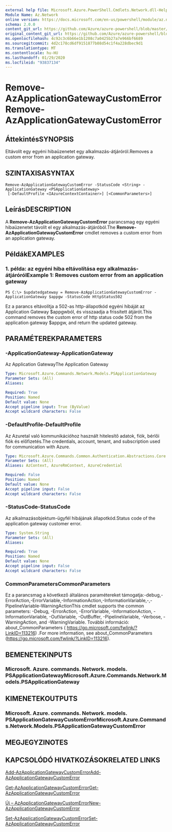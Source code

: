 ```yaml
---
external help file: Microsoft.Azure.PowerShell.Cmdlets.Network.dll-Help.xml
Module Name: Az.Network
online version: https://docs.microsoft.com/en-us/powershell/module/az.network/remove-azapplicationgatewaycustomerror
schema: 2.0.0
content_git_url: https://github.com/Azure/azure-powershell/blob/master/src/Network/Network/help/Remove-AzApplicationGatewayCustomError.md
original_content_git_url: https://github.com/Azure/azure-powershell/blob/master/src/Network/Network/help/Remove-AzApplicationGatewayCustomError.md
ms.openlocfilehash: 4c92c3c6b66e1b1208c7a0425b27a7e966bf6689
ms.sourcegitcommit: 4d2c178cd6df9151877b08d54c1f4a228dbec9d1
ms.translationtype: MT
ms.contentlocale: hu-HU
ms.lasthandoff: 01/29/2020
ms.locfileid: "93837134"
---
```

# <span data-ttu-id="49dec-101">Remove-AzApplicationGatewayCustomError</span><span class="sxs-lookup"><span data-stu-id="49dec-101">Remove-AzApplicationGatewayCustomError</span></span>

## <span data-ttu-id="49dec-102">Áttekintés</span><span class="sxs-lookup"><span data-stu-id="49dec-102">SYNOPSIS</span></span>
<span data-ttu-id="49dec-103">Eltávolít egy egyéni hibaüzenetet egy alkalmazás-átjáróról.</span><span class="sxs-lookup"><span data-stu-id="49dec-103">Removes a custom error from an application gateway.</span></span>

## <span data-ttu-id="49dec-104">SZINTAXISA</span><span class="sxs-lookup"><span data-stu-id="49dec-104">SYNTAX</span></span>

```
Remove-AzApplicationGatewayCustomError -StatusCode <String> -ApplicationGateway <PSApplicationGateway>
 [-DefaultProfile <IAzureContextContainer>] [<CommonParameters>]
```

## <span data-ttu-id="49dec-105">Leírás</span><span class="sxs-lookup"><span data-stu-id="49dec-105">DESCRIPTION</span></span>
<span data-ttu-id="49dec-106">A **Remove-AzApplicationGatewayCustomError** parancsmag egy egyéni hibaüzenetet távolít el egy alkalmazás-átjáróból.</span><span class="sxs-lookup"><span data-stu-id="49dec-106">The **Remove-AzApplicationGatewayCustomError** cmdlet removes a custom error from an application gateway.</span></span>

## <span data-ttu-id="49dec-107">Példák</span><span class="sxs-lookup"><span data-stu-id="49dec-107">EXAMPLES</span></span>

### <span data-ttu-id="49dec-108">1. példa: az egyéni hiba eltávolítása egy alkalmazás-átjáróról</span><span class="sxs-lookup"><span data-stu-id="49dec-108">Example 1: Removes custom error from an application gateway</span></span>
```
PS C:\> $updatedgateway = Remove-AzApplicationGatewayCustomError -ApplicationGateway $appgw -StatusCode HttpStatus502
```

<span data-ttu-id="49dec-109">Ez a parancs eltávolítja a 502-as http-állapotkód egyéni hibáját az Application Gateway $appgwból, és visszaadja a frissített átjárót.</span><span class="sxs-lookup"><span data-stu-id="49dec-109">This command removes the custom error of http status code 502 from the application gateway $appgw, and return the updated gateway.</span></span>

## <span data-ttu-id="49dec-110">PARAMÉTEREK</span><span class="sxs-lookup"><span data-stu-id="49dec-110">PARAMETERS</span></span>

### <span data-ttu-id="49dec-111">-ApplicationGateway</span><span class="sxs-lookup"><span data-stu-id="49dec-111">-ApplicationGateway</span></span>
<span data-ttu-id="49dec-112">Az Application Gateway</span><span class="sxs-lookup"><span data-stu-id="49dec-112">The Application Gateway</span></span>

```yaml
Type: Microsoft.Azure.Commands.Network.Models.PSApplicationGateway
Parameter Sets: (All)
Aliases:

Required: True
Position: Named
Default value: None
Accept pipeline input: True (ByValue)
Accept wildcard characters: False
```

### <span data-ttu-id="49dec-113">-DefaultProfile</span><span class="sxs-lookup"><span data-stu-id="49dec-113">-DefaultProfile</span></span>
<span data-ttu-id="49dec-114">Az Azuretal való kommunikációhoz használt hitelesítő adatok, fiók, bérlői fiók és előfizetés.</span><span class="sxs-lookup"><span data-stu-id="49dec-114">The credentials, account, tenant, and subscription used for communication with Azure.</span></span>

```yaml
Type: Microsoft.Azure.Commands.Common.Authentication.Abstractions.Core.IAzureContextContainer
Parameter Sets: (All)
Aliases: AzContext, AzureRmContext, AzureCredential

Required: False
Position: Named
Default value: None
Accept pipeline input: False
Accept wildcard characters: False
```

### <span data-ttu-id="49dec-115">-StatusCode</span><span class="sxs-lookup"><span data-stu-id="49dec-115">-StatusCode</span></span>
<span data-ttu-id="49dec-116">Az alkalmazásobjektum-ügyfél hibájának állapotkód.</span><span class="sxs-lookup"><span data-stu-id="49dec-116">Status code of the application gateway customer error.</span></span>

```yaml
Type: System.String
Parameter Sets: (All)
Aliases:

Required: True
Position: Named
Default value: None
Accept pipeline input: False
Accept wildcard characters: False
```

### <span data-ttu-id="49dec-117">CommonParameters</span><span class="sxs-lookup"><span data-stu-id="49dec-117">CommonParameters</span></span>
<span data-ttu-id="49dec-118">Ez a parancsmag a következő általános paramétereket támogatja:-debug,-ErrorAction,-ErrorVariable,-InformationAction,-InformationVariable,-,-PipelineVariable-WarningAction</span><span class="sxs-lookup"><span data-stu-id="49dec-118">This cmdlet supports the common parameters: -Debug, -ErrorAction, -ErrorVariable, -InformationAction, -InformationVariable, -OutVariable, -OutBuffer, -PipelineVariable, -Verbose, -WarningAction, and -WarningVariable.</span></span> <span data-ttu-id="49dec-119">További információ: about_CommonParameters ( https://go.microsoft.com/fwlink/?LinkID=113216) .</span><span class="sxs-lookup"><span data-stu-id="49dec-119">For more information, see about_CommonParameters (https://go.microsoft.com/fwlink/?LinkID=113216).</span></span>

## <span data-ttu-id="49dec-120">BEMENETEK</span><span class="sxs-lookup"><span data-stu-id="49dec-120">INPUTS</span></span>

### <span data-ttu-id="49dec-121">Microsoft. Azure. commands. Network. models. PSApplicationGateway</span><span class="sxs-lookup"><span data-stu-id="49dec-121">Microsoft.Azure.Commands.Network.Models.PSApplicationGateway</span></span>

## <span data-ttu-id="49dec-122">KIMENETEK</span><span class="sxs-lookup"><span data-stu-id="49dec-122">OUTPUTS</span></span>

### <span data-ttu-id="49dec-123">Microsoft. Azure. commands. Network. models. PSApplicationGatewayCustomError</span><span class="sxs-lookup"><span data-stu-id="49dec-123">Microsoft.Azure.Commands.Network.Models.PSApplicationGatewayCustomError</span></span>

## <span data-ttu-id="49dec-124">MEGJEGYZI</span><span class="sxs-lookup"><span data-stu-id="49dec-124">NOTES</span></span>

## <span data-ttu-id="49dec-125">KAPCSOLÓDÓ HIVATKOZÁSOK</span><span class="sxs-lookup"><span data-stu-id="49dec-125">RELATED LINKS</span></span>

[<span data-ttu-id="49dec-126">Add-AzApplicationGatewayCustomError</span><span class="sxs-lookup"><span data-stu-id="49dec-126">Add-AzApplicationGatewayCustomError</span></span>](./Add-AzApplicationGatewayCustomError.md)

[<span data-ttu-id="49dec-127">Get-AzApplicationGatewayCustomError</span><span class="sxs-lookup"><span data-stu-id="49dec-127">Get-AzApplicationGatewayCustomError</span></span>](./Get-AzApplicationGatewayCustomError.md)

[<span data-ttu-id="49dec-128">Új – AzApplicationGatewayCustomError</span><span class="sxs-lookup"><span data-stu-id="49dec-128">New-AzApplicationGatewayCustomError</span></span>](./New-AzApplicationGatewayCustomError.md)

[<span data-ttu-id="49dec-129">Set-AzApplicationGatewayCustomError</span><span class="sxs-lookup"><span data-stu-id="49dec-129">Set-AzApplicationGatewayCustomError</span></span>](./Set-AzApplicationGatewayCustomError.md)

